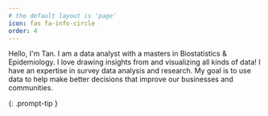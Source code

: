 ```yaml
---
# the default layout is 'page'
icon: fas fa-info-circle
order: 4
---
```


Hello, I'm Tan. I am a data analyst with a masters in Biostatistics & Epidemiology. I love drawing insights from and visualizing all kinds of data! I have an expertise in survey data analysis and research. My goal is to use data to help make better decisions that improve our businesses and communities. 

{: .prompt-tip }
